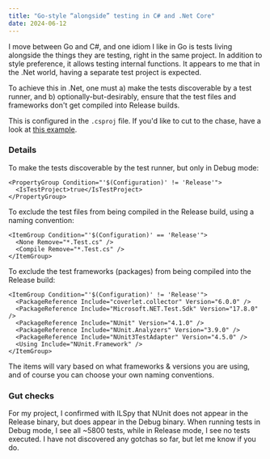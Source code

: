 ```yaml
---
title: "Go-style “alongside” testing in C# and .Net Core"
date: 2024-06-12
---
```


I move between Go and C#, and one idiom I like in Go is tests living alongside the things they are testing, right in the same project. In addition to style preference, it allows testing internal functions. It appears to me that in the .Net world, having a separate test project is expected.

To achieve this in .Net, one must a) make the tests discoverable by a test runner, and b) optionally-but-desirably, ensure that the test files and frameworks don't get compiled into Release builds. 

This is configured in the `.csproj` file. If you'd like to cut to the chase, have a look at [this example](https://github.com/clipperhouse/uax29.net/blob/main/uax29/uax29.csproj).

### Details

To make the tests discoverable by the test runner, but only in Debug mode:

```
<PropertyGroup Condition="'$(Configuration)' != 'Release'">
  <IsTestProject>true</IsTestProject>
</PropertyGroup>
```

To exclude the test files from being compiled in the Release build, using a naming convention:

```
<ItemGroup Condition="'$(Configuration)' == 'Release'">
  <None Remove="*.Test.cs" />
  <Compile Remove="*.Test.cs" />
</ItemGroup>
```

To exclude the test frameworks (packages) from being compiled into the Release build:

```
<ItemGroup Condition="'$(Configuration)' != 'Release'">
  <PackageReference Include="coverlet.collector" Version="6.0.0" />
  <PackageReference Include="Microsoft.NET.Test.Sdk" Version="17.8.0" />
  <PackageReference Include="NUnit" Version="4.1.0" />
  <PackageReference Include="NUnit.Analyzers" Version="3.9.0" />
  <PackageReference Include="NUnit3TestAdapter" Version="4.5.0" />
  <Using Include="NUnit.Framework" />
</ItemGroup>
```

The items will vary based on what frameworks & versions you are using, and of course you can choose your own naming conventions.

### Gut checks

For my project, I confirmed with ILSpy that NUnit does not appear in the Release binary, but does appear in the Debug binary. When running tests in Debug mode, I see all ~5800 tests, while in Release mode, I see no tests executed. I have not discovered any gotchas so far, but let me know if you do.